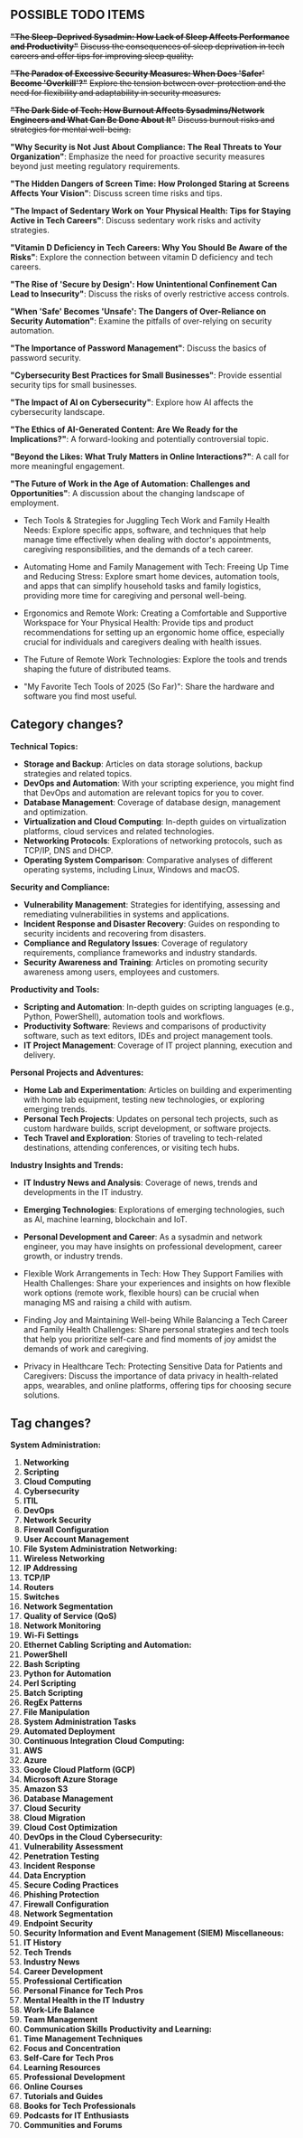 POSSIBLE TODO ITEMS
----------

~~**"The Sleep-Deprived Sysadmin: How Lack of Sleep Affects Performance and Productivity"**~~
~~Discuss the consequences of sleep deprivation in tech careers and offer tips for improving sleep quality.~~

~~**"The Paradox of Excessive Security Measures: When Does 'Safer' Become 'Overkill'?"**~~
~~Explore the tension between over-protection and the need for flexibility and adaptability in security measures.~~

~~**"The Dark Side of Tech: How Burnout Affects Sysadmins/Network Engineers and What Can Be Done About It"**~~
~~Discuss burnout risks and strategies for mental well-being.~~

**"Why Security is Not Just About Compliance: The Real Threats to Your Organization"**: Emphasize the need for proactive security measures beyond just meeting regulatory requirements.

**"The Hidden Dangers of Screen Time: How Prolonged Staring at Screens Affects Your Vision"**: Discuss screen time risks and tips.

**"The Impact of Sedentary Work on Your Physical Health: Tips for Staying Active in Tech Careers"**: Discuss sedentary work risks and activity strategies.

**"Vitamin D Deficiency in Tech Careers: Why You Should Be Aware of the Risks"**: Explore the connection between vitamin D deficiency and tech careers.

**"The Rise of 'Secure by Design': How Unintentional Confinement Can Lead to Insecurity"**: Discuss the risks of overly restrictive access controls.

**"When 'Safe' Becomes 'Unsafe': The Dangers of Over-Reliance on Security Automation"**: Examine the pitfalls of over-relying on security automation.

**"The Importance of Password Management"**: Discuss the basics of password security.

**"Cybersecurity Best Practices for Small Businesses"**: Provide essential security tips for small businesses.

**"The Impact of AI on Cybersecurity"**: Explore how AI affects the cybersecurity landscape.

**"The Ethics of AI-Generated Content: Are We Ready for the Implications?"**: A forward-looking and potentially controversial topic.

**"Beyond the Likes: What Truly Matters in Online Interactions?"**: A call for more meaningful engagement.

**"The Future of Work in the Age of Automation: Challenges and Opportunities"**: A discussion about the changing landscape of employment.

- Tech Tools & Strategies for Juggling Tech Work and Family Health Needs: Explore specific apps, software, and techniques that help manage time effectively when dealing with doctor's appointments, caregiving responsibilities, and the demands of a tech career.
- Automating Home and Family Management with Tech: Freeing Up Time and Reducing Stress: Explore smart home devices, automation tools, and apps that can simplify household tasks and family logistics, providing more time for caregiving and personal well-being.
- Ergonomics and Remote Work: Creating a Comfortable and Supportive Workspace for Your Physical Health: Provide tips and product recommendations for setting up an ergonomic home office, especially crucial for individuals and caregivers dealing with health issues.

- The Future of Remote Work Technologies: Explore the tools and trends shaping the future of distributed teams.
- "My Favorite Tech Tools of 2025 (So Far)": Share the hardware and software you find most useful.



Category changes?
-----------------

**Technical Topics:**
  * **Storage and Backup**: Articles on data storage solutions, backup strategies and related topics.
  * **DevOps and Automation**: With your scripting experience, you might find that DevOps and automation are relevant topics for you to cover.
  * **Database Management**: Coverage of database design, management and optimization.
  * **Virtualization and Cloud Computing**: In-depth guides on virtualization platforms, cloud services and related technologies.
  * **Networking Protocols**: Explorations of networking protocols, such as TCP/IP, DNS and DHCP.
  * **Operating System Comparison**: Comparative analyses of different operating systems, including Linux, Windows and macOS.

**Security and Compliance:**
  * **Vulnerability Management**: Strategies for identifying, assessing and remediating vulnerabilities in systems and applications.
  * **Incident Response and Disaster Recovery**: Guides on responding to security incidents and recovering from disasters.
  * **Compliance and Regulatory Issues**: Coverage of regulatory requirements, compliance frameworks and industry standards.
  * **Security Awareness and Training**: Articles on promoting security awareness among users, employees and customers.

**Productivity and Tools:**
  * **Scripting and Automation**: In-depth guides on scripting languages (e.g., Python, PowerShell), automation tools and workflows.
  * **Productivity Software**: Reviews and comparisons of productivity software, such as text editors, IDEs and project management tools.
  * **IT Project Management**: Coverage of IT project planning, execution and delivery.

**Personal Projects and Adventures:**
  * **Home Lab and Experimentation**: Articles on building and experimenting with home lab equipment, testing new technologies, or exploring emerging trends.
  * **Personal Tech Projects**: Updates on personal tech projects, such as custom hardware builds, script development, or software projects.
  * **Tech Travel and Exploration**: Stories of traveling to tech-related destinations, attending conferences, or visiting tech hubs.

**Industry Insights and Trends:**
  * **IT Industry News and Analysis**: Coverage of news, trends and developments in the IT industry.
  * **Emerging Technologies**: Explorations of emerging technologies, such as AI, machine learning, blockchain and IoT.
  * **Personal Development and Career**: As a sysadmin and network engineer, you may have insights on professional development, career growth, or industry trends.



* Flexible Work Arrangements in Tech: How They Support Families with Health Challenges: Share your experiences and insights on how flexible work options (remote work, flexible hours) can be crucial when managing MS and raising a child with autism.

* Finding Joy and Maintaining Well-being While Balancing a Tech Career and Family Health Challenges: Share personal strategies and tech tools that help you prioritize self-care and find moments of joy amidst the demands of work and caregiving.

* Privacy in Healthcare Tech: Protecting Sensitive Data for Patients and Caregivers: Discuss the importance of data privacy in health-related apps, wearables, and online platforms, offering tips for choosing secure solutions.



Tag changes?
------------
**System Administration:**
1. **Networking**
2. **Scripting**
3. **Cloud Computing**
4. **Cybersecurity**
5. **ITIL**
6. **DevOps**
7. **Network Security**
8. **Firewall Configuration**
9. **User Account Management**
10. **File System Administration**
**Networking:**
1. **Wireless Networking**
2. **IP Addressing**
3. **TCP/IP**
4. **Routers**
5. **Switches**
6. **Network Segmentation**
7. **Quality of Service (QoS)**
8. **Network Monitoring**
9. **Wi-Fi Settings**
10. **Ethernet Cabling**
**Scripting and Automation:**
1. **PowerShell**
2. **Bash Scripting**
3. **Python for Automation**
4. **Perl Scripting**
5. **Batch Scripting**
6. **RegEx Patterns**
7. **File Manipulation**
8. **System Administration Tasks**
9. **Automated Deployment**
10. **Continuous Integration**
**Cloud Computing:**
1. **AWS**
2. **Azure**
3. **Google Cloud Platform (GCP)**
4. **Microsoft Azure Storage**
5. **Amazon S3**
6. **Database Management**
7. **Cloud Security**
8. **Cloud Migration**
9. **Cloud Cost Optimization**
10. **DevOps in the Cloud**
**Cybersecurity:**
1. **Vulnerability Assessment**
2. **Penetration Testing**
3. **Incident Response**
4. **Data Encryption**
5. **Secure Coding Practices**
6. **Phishing Protection**
7. **Firewall Configuration**
8. **Network Segmentation**
9. **Endpoint Security**
10. **Security Information and Event Management (SIEM)**
**Miscellaneous:**
1. **IT History**
2. **Tech Trends**
3. **Industry News**
4. **Career Development**
5. **Professional Certification**
6. **Personal Finance for Tech Pros**
7. **Mental Health in the IT Industry**
8. **Work-Life Balance**
9. **Team Management**
10. **Communication Skills**
**Productivity and Learning:**
1. **Time Management Techniques**
2. **Focus and Concentration**
3. **Self-Care for Tech Pros**
4. **Learning Resources**
5. **Professional Development**
6. **Online Courses**
7. **Tutorials and Guides**
8. **Books for Tech Professionals**
9. **Podcasts for IT Enthusiasts**
10. **Communities and Forums**